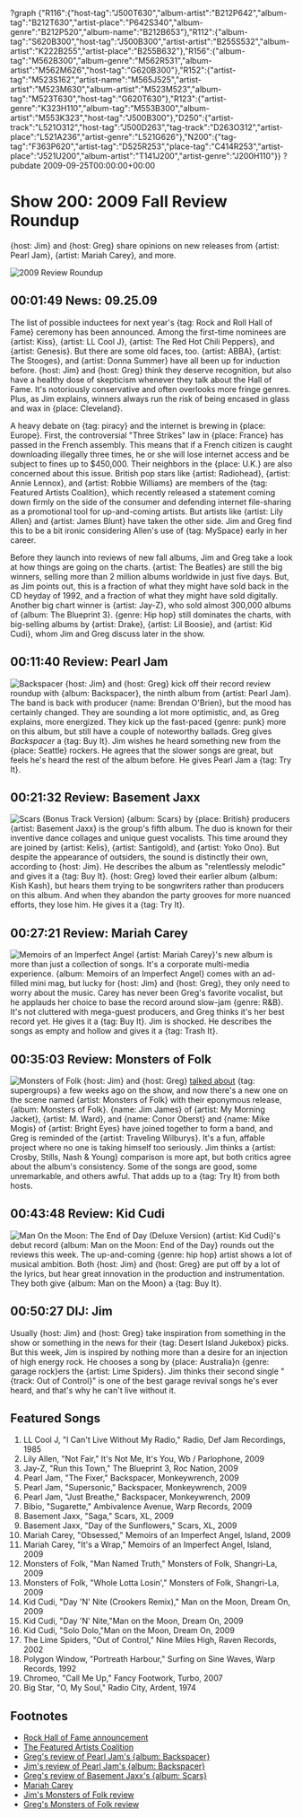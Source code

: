 ?graph {"R116":{"host-tag":"J500T630","album-artist":"B212P642","album-tag":"B212T630","artist-place":"P642S340","album-genre":"B212P520","album-name":"B212B653"},"R112":{"album-tag":"S620B300","host-tag":"J500B300","artist-artist":"B255S532","album-artist":"K222B255","artist-place":"B255B632"},"R156":{"album-tag":"M562B300","album-genre":"M562R531","album-artist":"M562M626","host-tag":"G620B300"},"R152":{"artist-tag":"M523S162","artist-name":"M565J525","artist-artist":"M523M630","album-artist":"M523M523","album-tag":"M523T630","host-tag":"G620T630"},"R123":{"artist-genre":"K323H110","album-tag":"M553B300","album-artist":"M553K323","host-tag":"J500B300"},"D250":{"artist-track":"L521O312","host-tag":"J500D263","tag-track":"D263O312","artist-place":"L521A236","artist-genre":"L521G626"},"N200":{"tag-tag":"F363P620","artist-tag":"D525R253","place-tag":"C414R253","artist-place":"J521U200","album-artist":"T141J200","artist-genre":"J200H110"}}
?pubdate 2009-09-25T00:00:00+00:00

# Show 200: 2009 Fall Review Roundup
{host: Jim} and {host: Greg} share opinions on new releases from {artist: Pearl Jam}, {artist: Mariah Carey}, and more.

![2009 Review Roundup](http://farm5.staticflickr.com/4026/4410391677_0b95e788e2_o.jpg)

## 00:01:49 News: 09.25.09
The list of possible inductees for next year's {tag: Rock and Roll Hall of Fame} ceremony has been announced. Among the first-time nominees are {artist: Kiss}, {artist: LL Cool J}, {artist: The Red Hot Chili Peppers}, and {artist: Genesis}. But there are some old faces, too. {artist: ABBA}, {artist: The Stooges}, and {artist: Donna Summer} have all been up for induction before. {host: Jim} and {host: Greg} think they deserve recognition, but also have a healthy dose of skepticism whenever they talk about the Hall of Fame. It's notoriously conservative and often overlooks more fringe genres. Plus, as Jim explains, winners always run the risk of being encased in glass and wax in {place: Cleveland}.

A heavy debate on {tag: piracy} and the internet is brewing in {place: Europe}. First, the controversial "Three Strikes" law in {place: France} has passed in the French assembly. This means that if a French citizen is caught downloading illegally three times, he or she will lose internet access and be subject to fines up to $450,000. Their neighbors in the {place: U.K.} are also concerned about this issue. British pop stars like {artist: Radiohead}, {artist: Annie Lennox}, and {artist: Robbie Williams} are members of the {tag: Featured Artists Coalition}, which recently released a statement coming down firmly on the side of the consumer and defending internet file-sharing as a promotional tool for up-and-coming artists. But artists like {artist: Lily Allen} and {artist: James Blunt} have taken the other side. Jim and Greg find this to be a bit ironic considering Allen's use of {tag: MySpace} early in her career.

Before they launch into reviews of new fall albums, Jim and Greg take a look at how things are going on the charts. {artist: The Beatles} are still the big winners, selling more than 2 million albums worldwide in just five days. But, as Jim points out, this is a fraction of what they might have sold back in the CD heyday of 1992, and a fraction of what they might have sold digitally. Another big chart winner is {artist: Jay-Z}, who sold almost 300,000 albums of {album: The Blueprint 3}. {genre: Hip hop} still dominates the charts, with big-selling albums by {artist: Drake}, {artist: Lil Boosie}, and {artist: Kid Cudi}, whom Jim and Greg discuss later in the show.

## 00:11:40 Review: Pearl Jam
![Backspacer](http://is5.mzstatic.com/image/thumb/Music117/v4/1e/9c/6f/1e9c6fec-fffe-6615-048a-87d3d05c2f07/source/600x600bb.jpg "467464/332149169")
{host: Jim} and {host: Greg} kick off their record review roundup with {album: Backspacer}, the ninth album from {artist: Pearl Jam}. The band is back with producer {name: Brendan O'Brien}, but the mood has certainly changed. They are sounding a lot more optimistic, and, as Greg explains, more energized. They kick up the fast-paced {genre: punk} more on this album, but still have a couple of noteworthy ballads. Greg gives *Backspacer* a {tag: Buy It}. Jim wishes he heard something new from the {place: Seattle} rockers. He agrees that the slower songs are great, but feels he's heard the rest of the album before. He gives Pearl Jam a {tag: Try It}.

## 00:21:32 Review: Basement Jaxx
![Scars (Bonus Track Version)](http://is2.mzstatic.com/image/thumb/Music/v4/23/ca/a0/23caa0a0-aff6-fe3b-bb95-03fa953703c6/source/600x600bb.jpg "5453136/327575741")
{album: Scars} by {place: British} producers {artist: Basement Jaxx} is the group's fifth album. The duo is known for their inventive dance collages and unique guest vocalists. This time around they are joined by {artist: Kelis}, {artist: Santigold}, and {artist: Yoko Ono}. But despite the appearance of outsiders, the sound is distinctly their own, according to {host: Jim}. He describes the album as "relentlessly melodic" and gives it a {tag: Buy It}. {host: Greg} loved their earlier album {album: Kish Kash}, but hears them trying to be songwriters rather than producers on this album. And when they abandon the party grooves for more nuanced efforts, they lose him. He gives it a {tag: Try It}.

## 00:27:21 Review: Mariah Carey
![Memoirs of an Imperfect Angel](http://is3.mzstatic.com/image/thumb/Music/v4/0f/fc/87/0ffc8700-8ce6-cb9b-ccad-dd69127c0540/source/600x600bb.jpg "91853/330946605")
{artist: Mariah Carey}'s new album is more than just a collection of songs. It's a corporate multi-media experience. {album: Memoirs of an Imperfect Angel} comes with an ad-filled mini mag, but lucky for {host: Jim} and {host: Greg}, they only need to worry about the music. Carey has never been Greg's favorite vocalist, but he applauds her choice to base the record around slow-jam {genre: R&B}. It's not cluttered with mega-guest producers, and Greg thinks it's her best record yet. He gives it a {tag: Buy It}. Jim is shocked. He describes the songs as empty and hollow and gives it a {tag: Trash It}.

## 00:35:03 Review: Monsters of Folk
![Monsters of Folk](http://is5.mzstatic.com/image/thumb/Music4/v4/1e/b5/71/1eb57187-e00d-e0e5-1c7f-3c94a57b5d92/source/600x600bb.jpg "325119369/711565126")
{host: Jim} and {host: Greg} [talked about](/show/194/) {tag: supergroups} a few weeks ago on the show, and now there's a new one on the scene named {artist: Monsters of Folk} with their eponymous release, {album: Monsters of Folk}. {name: Jim James} of {artist: My Morning Jacket}, {artist: M. Ward}, and {name: Conor Oberst} and {name: Mike Mogis} of {artist: Bright Eyes} have joined together to form a band, and Greg is reminded of the {artist: Traveling Wilburys}. It's a fun, affable project where no one is taking himself too seriously. Jim thinks a {artist: Crosby, Stills, Nash & Young} comparison is more apt, but both critics agree about the album's consistency. Some of the songs are good, some unremarkable, and others awful. That adds up to a {tag: Try It} from both hosts.

## 00:43:48 Review: Kid Cudi 
![Man On the Moon: The End of Day (Deluxe Version)](http://is1.mzstatic.com/image/thumb/Music69/v4/6c/4a/64/6c4a64f8-440d-1f9f-5b02-de4d1ef6f881/source/600x600bb.jpg "273058501/1075927174")
{artist: Kid Cudi}'s debut record {album: Man on the Moon: End of the Day} rounds out the reviews this week. The up-and-coming {genre: hip hop} artist shows a lot of musical ambition. Both {host: Jim} and {host: Greg} are put off by a lot of the lyrics, but hear great innovation in the production and instrumentation. They both give {album: Man on the Moon} a {tag: Buy It}.

## 00:50:27 DIJ: Jim
Usually {host: Jim} and {host: Greg} take inspiration from something in the show or something in the news for their {tag: Desert Island Jukebox} picks. But this week, Jim is inspired by nothing more than a desire for an injection of high energy rock. He chooses a song by {place: Australia}n {genre: garage rock}ers the {artist: Lime Spiders}. Jim thinks their second single "{track: Out of Control}" is one of the best garage revival songs he's ever heard, and that's why he can't live without it.


## Featured Songs
1. LL Cool J, "I Can't Live Without My Radio," Radio, Def Jam Recordings, 1985
2. Lily Allen, "Not Fair," It's Not Me, It's You, Wb / Parlophone, 2009
3. Jay-Z, "Run this Town," The Blueprint 3, Roc Nation, 2009
4. Pearl Jam, "The Fixer," Backspacer, Monkeywrench, 2009
5. Pearl Jam, "Supersonic," Backspacer, Monkeywrench, 2009
6. Pearl Jam, "Just Breathe," Backspacer, Monkeywrench, 2009
7. Bibio, "Sugarette," Ambivalence Avenue, Warp Records, 2009
8. Basement Jaxx, "Saga," Scars, XL, 2009
9. Basement Jaxx, "Day of the Sunflowers," Scars, XL, 2009
10. Mariah Carey, "Obsessed," Memoirs of an Imperfect Angel, Island, 2009
11. Mariah Carey, "It's a Wrap," Memoirs of an Imperfect Angel, Island, 2009
12. Monsters of Folk, "Man Named Truth," Monsters of Folk, Shangri-La, 2009
13. Monsters of Folk, "Whole Lotta Losin'," Monsters of Folk, Shangri-La, 2009
14. Kid Cudi, "Day 'N' Nite (Crookers Remix)," Man on the Moon, Dream On, 2009
15. Kid Cudi, "Day 'N' Nite,"Man on the Moon, Dream On, 2009
16. Kid Cudi, "Solo Dolo,"Man on the Moon, Dream On, 2009
17. The Lime Spiders, "Out of Control," Nine Miles High, Raven Records, 2002
18. Polygon Window, "Portreath Harbour," Surfing on Sine Waves, Warp Records, 1992
19. Chromeo, "Call Me Up," Fancy Footwork, Turbo, 2007
20. Big Star, "O, My Soul," Radio City, Ardent, 1974

## Footnotes
- [Rock Hall of Fame announcement](http://www.reuters.com/article/2009/09/23/us-rockhall-idUSTRE58M77320090923)
- [The Featured Artists Coalition](http://news.bbc.co.uk/2/hi/entertainment/8270946.stm)
- [Greg's review of Pearl Jam's {album: Backspacer}](http://articles.chicagotribune.com/2009-09-22/entertainment/0909220126_1_pearl-jam-backspacer-ninth-studio-album)
- [Jim's review of Pearl Jam's {album: Backspacer}](http://voices.suntimes.com/arts-entertainment/music/pearl-jam-backspacer-monkeywre/)
- [Greg's review of Basement Jaxx's {album: Scars}](http://articles.chicagotribune.com/2009-09-24/entertainment/0909240222_1_felix-buxton-basement-jaxx-simon-ratcliffe)
- [Mariah Carey](http://www.mariahcarey.com/)
- [Jim's Monsters of Folk review](http://voices.suntimes.com/arts-entertainment/music/monsters-of-folk-monsters-of-f/)
- [Greg's Monsters of Folk review](http://articles.chicagotribune.com/2009-09-23/entertainment/0909230206_1_monsters-mike-mogis-distinctive-voice-and-tone)
